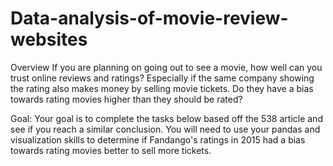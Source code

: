 # Data-analysis-of-movie-review-websites
Overview
If you are planning on going out to see a movie, how well can you trust online reviews and ratings? Especially if the same company showing the rating also makes money by selling movie tickets. Do they have a bias towards rating movies higher than they should be rated?

Goal:
Your goal is to complete the tasks below based off the 538 article and see if you reach a similar conclusion. You will need to use your pandas and visualization skills to determine if Fandango's ratings in 2015 had a bias towards rating movies better to sell more tickets.
